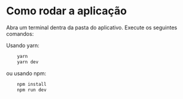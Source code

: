 # Como rodar a aplicação

Abra um terminal dentra da pasta do aplicativo. Execute os seguintes comandos:

Usando yarn:

```bash
    yarn
    yarn dev
```

ou usando npm:

```bash
    npm install
    npm run dev
```
